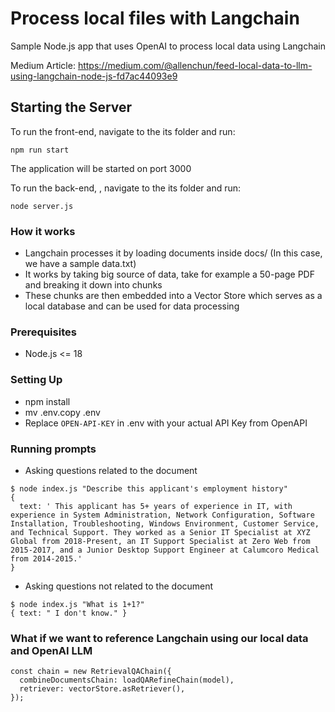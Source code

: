 # Process local files with Langchain

Sample Node.js app that uses OpenAI to process local data using Langchain

Medium Article: https://medium.com/@allenchun/feed-local-data-to-llm-using-langchain-node-js-fd7ac44093e9

## Starting the Server

To run the front-end, navigate to the its folder and run:

```
npm run start
```
The application will be started on port 3000

To run the back-end, , navigate to the its folder and run:
```
node server.js
```

### How it works
- Langchain processes it by loading documents inside docs/ (In this case, we have a sample data.txt)
- It works by taking big source of data, take for example a 50-page PDF and breaking it down into chunks
- These chunks are then embedded into a Vector Store which serves as a local database and can be used for data processing

### Prerequisites
- Node.js <= 18

### Setting Up
- npm install
- mv .env.copy .env
- Replace `OPEN-API-KEY` in .env with your actual API Key from OpenAPI


### Running prompts 
- Asking questions related to the document
```
$ node index.js "Describe this applicant's employment history"
{
  text: ' This applicant has 5+ years of experience in IT, with experience in System Administration, Network Configuration, Software Installation, Troubleshooting, Windows Environment, Customer Service, and Technical Support. They worked as a Senior IT Specialist at XYZ Global from 2018-Present, an IT Support Specialist at Zero Web from 2015-2017, and a Junior Desktop Support Engineer at Calumcoro Medical from 2014-2015.'
}
```
- Asking questions not related to the document
```
$ node index.js "What is 1+1?"
{ text: " I don't know." }
```

### What if we want to reference Langchain using our local data and OpenAI LLM
```
const chain = new RetrievalQAChain({
  combineDocumentsChain: loadQARefineChain(model),
  retriever: vectorStore.asRetriever(),
});
```